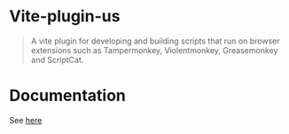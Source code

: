 # Vite-plugin-us

> A vite plugin for developing and building scripts that run on browser extensions such as Tampermonkey, Violentmonkey, Greasemonkey and ScriptCat.

# Documentation

See [here](https://savage181855.github.io/savage-libs/vite-plugin-us/modules)